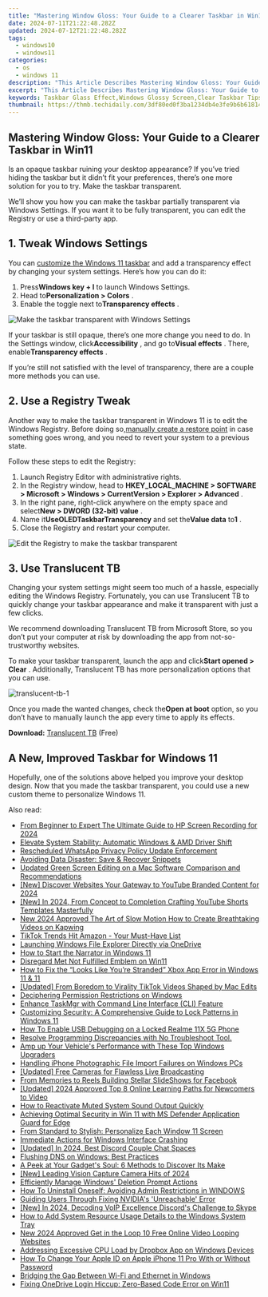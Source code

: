 ```yaml
---
title: "Mastering Window Gloss: Your Guide to a Clearer Taskbar in Win11"
date: 2024-07-11T21:22:48.282Z
updated: 2024-07-12T21:22:48.282Z
tags:
  - windows10
  - windows11
categories:
  - os
  - windows 11
description: "This Article Describes Mastering Window Gloss: Your Guide to a Clearer Taskbar in Win11"
excerpt: "This Article Describes Mastering Window Gloss: Your Guide to a Clearer Taskbar in Win11"
keywords: Taskbar Glass Effect,Windows Glossy Screen,Clear Taskbar Tips,Win11 Enhancement Guide,Mastering Window Shine,Improve Win11 Display,Optimize Clear Taskbar
thumbnail: https://thmb.techidaily.com/3df80ed0f3ba1234db4e3fe9b6b618140f5c8ecbd00a02e86f21f161aa5eef49.jpg
---
```


## Mastering Window Gloss: Your Guide to a Clearer Taskbar in Win11

 Is an opaque taskbar ruining your desktop appearance? If you’ve tried hiding the taskbar but it didn’t fit your preferences, there’s one more solution for you to try. Make the taskbar transparent.

 We’ll show you how you can make the taskbar partially transparent via Windows Settings. If you want it to be fully transparent, you can edit the Registry or use a third-party app.

## 1\. Tweak Windows Settings

 You can [customize the Windows 11 taskbar](https://www.makeuseof.com/windows-11-customize-taskbar/) and add a transparency effect by changing your system settings. Here’s how you can do it:

1. Press**Windows key + I** to launch Windows Settings.
2. Head to**Personalization > Colors** .
3. Enable the toggle next to**Transparency effects** .

![Make the taskbar transparent with Windows Settings](https://static1.makeuseofimages.com/wordpress/wp-content/uploads/2023/04/settings-transparency-1.jpg)

 If your taskbar is still opaque, there’s one more change you need to do. In the Settings window, click**Accessibility** , and go to**Visual effects** . There, enable**Transparency effects** .

 If you’re still not satisfied with the level of transparency, there are a couple more methods you can use.

## 2\. Use a Registry Tweak

 Another way to make the taskbar transparent in Windows 11 is to edit the Windows Registry. Before doing so,[manually create a restore point](https://www.makeuseof.com/windows-11-create-restore-point/) in case something goes wrong, and you need to revert your system to a previous state.

Follow these steps to edit the Registry:

1. Launch Registry Editor with administrative rights.
2. In the Registry window, head to **HKEY\_LOCAL\_MACHINE > SOFTWARE > Microsoft > Windows > CurrentVersion > Explorer > Advanced** .
3. In the right pane, right-click anywhere on the empty space and select**New > DWORD (32-bit) value** .
4. Name it**UseOLEDTaskbarTransparency** and set the**Value data** to**1** .
5. Close the Registry and restart your computer.

![Edit the Registry to make the taskbar transparent](https://static1.makeuseofimages.com/wordpress/wp-content/uploads/2023/04/edit-registry-1.jpg)

## 3\. Use Translucent TB

 Changing your system settings might seem too much of a hassle, especially editing the Windows Registry. Fortunately, you can use Translucent TB to quickly change your taskbar appearance and make it transparent with just a few clicks.

 We recommend downloading Translucent TB from Microsoft Store, so you don’t put your computer at risk by downloading the app from not-so-trustworthy websites.

 To make your taskbar transparent, launch the app and click**Start opened > Clear** . Additionally, Translucent TB has more personalization options that you can use.

![translucent-tb-1](https://static1.makeuseofimages.com/wordpress/wp-content/uploads/2023/04/translucent-tb-1.jpg)

 Once you made the wanted changes, check the**Open at boot** option, so you don’t have to manually launch the app every time to apply its effects.

**Download:** [Translucent TB](https://apps.microsoft.com/store/detail/translucenttb/9PF4KZ2VN4W9) (Free)

## A New, Improved Taskbar for Windows 11

 Hopefully, one of the solutions above helped you improve your desktop design. Now that you made the taskbar transparent, you could use a new custom theme to personalize Windows 11.


<ins class="adsbygoogle"
     style="display:block"
     data-ad-format="autorelaxed"
     data-ad-client="ca-pub-7571918770474297"
     data-ad-slot="1223367746"></ins>



<ins class="adsbygoogle"
     style="display:block"
     data-ad-client="ca-pub-7571918770474297"
     data-ad-slot="8358498916"
     data-ad-format="auto"
     data-full-width-responsive="true"></ins>



<span class="atpl-alsoreadstyle">Also read:</span>
<div><ul>
<li><a href="https://video-capture.techidaily.com/from-beginner-to-expert-the-ultimate-guide-to-hp-screen-recording-for-2024/"><u>From Beginner to Expert  The Ultimate Guide to HP Screen Recording for 2024</u></a></li>
<li><a href="https://windows11.techidaily.com/elevate-system-stability-automatic-windows-and-amd-driver-shift/"><u>Elevate System Stability: Automatic Windows & AMD Driver Shift</u></a></li>
<li><a href="https://facebook.techidaily.com/rescheduled-whatsapp-privacy-policy-update-enforcement/"><u>Rescheduled WhatsApp Privacy Policy Update Enforcement</u></a></li>
<li><a href="https://windows11.techidaily.com/avoiding-data-disaster-save-and-recover-snippets/"><u>Avoiding Data Disaster: Save & Recover Snippets</u></a></li>
<li><a href="https://smart-video-creator.techidaily.com/updated-green-screen-editing-on-a-mac-software-comparison-and-recommendations/"><u>Updated Green Screen Editing on a Mac Software Comparison and Recommendations</u></a></li>
<li><a href="https://facebook-record-videos.techidaily.com/new-discover-websites-your-gateway-to-youtube-branded-content-for-2024/"><u>[New] Discover Websites  Your Gateway to YouTube Branded Content for 2024</u></a></li>
<li><a href="https://eaxpv-info.techidaily.com/new-in-2024-from-concept-to-completion-crafting-youtube-shorts-templates-masterfully/"><u>[New] In 2024, From Concept to Completion  Crafting YouTube Shorts Templates Masterfully</u></a></li>
<li><a href="https://video-creation-software.techidaily.com/new-2024-approved-the-art-of-slow-motion-how-to-create-breathtaking-videos-on-kapwing/"><u>New 2024 Approved The Art of Slow Motion How to Create Breathtaking Videos on Kapwing</u></a></li>
<li><a href="https://tiktok-clips.techidaily.com/tiktok-trends-hit-amazon-your-must-have-list/"><u>TikTok Trends Hit Amazon - Your Must-Have List</u></a></li>
<li><a href="https://windows11.techidaily.com/launching-windows-file-explorer-directly-via-onedrive/"><u>Launching Windows File Explorer Directly via OneDrive</u></a></li>
<li><a href="https://windows11.techidaily.com/how-to-start-the-narrator-in-windows-11/"><u>How to Start the Narrator in Windows 11</u></a></li>
<li><a href="https://windows11.techidaily.com/disregard-met-not-fulfilled-emblem-on-win11/"><u>Disregard Met Not Fulfilled Emblem on Win11</u></a></li>
<li><a href="https://windows11.techidaily.com/how-to-fix-the-looks-like-youre-stranded-xbox-app-error-in-windows-11-and-11/"><u>How to Fix the “Looks Like You’re Stranded” Xbox App Error in Windows 11 & 11</u></a></li>
<li><a href="https://tiktok-video-files.techidaily.com/updated-from-boredom-to-virality-tiktok-videos-shaped-by-mac-edits/"><u>[Updated] From Boredom to Virality  TikTok Videos Shaped by Mac Edits</u></a></li>
<li><a href="https://windows11.techidaily.com/deciphering-permission-restrictions-on-windows/"><u>Deciphering Permission Restrictions on Windows</u></a></li>
<li><a href="https://windows11.techidaily.com/enhance-taskmgr-with-command-line-interface-cli-feature/"><u>Enhance TaskMgr with Command Line Interface (CLI) Feature</u></a></li>
<li><a href="https://windows11.techidaily.com/customizing-security-a-comprehensive-guide-to-lock-patterns-in-windows-11/"><u>Customizing Security: A Comprehensive Guide to Lock Patterns in Windows 11</u></a></li>
<li><a href="https://easy-unlock-android.techidaily.com/how-to-enable-usb-debugging-on-a-locked-realme-11x-5g-phone-by-drfone-android/"><u>How To Enable USB Debugging on a Locked Realme 11X 5G Phone</u></a></li>
<li><a href="https://windows11.techidaily.com/1719329285690-resolve-programming-discrepancies-with-no-troubleshoot-tool/"><u>Resolve Programming Discrepancies with No Troubleshoot Tool.</u></a></li>
<li><a href="https://windows11.techidaily.com/amp-up-your-vehicles-performance-with-these-top-windows-upgraders/"><u>Amp up Your Vehicle's Performance with These Top Windows Upgraders</u></a></li>
<li><a href="https://windows11.techidaily.com/handling-iphone-photographic-file-import-failures-on-windows-pcs/"><u>Handling iPhone Photographic File Import Failures on Windows PCs</u></a></li>
<li><a href="https://video-capture.techidaily.com/updated-free-cameras-for-flawless-live-broadcasting/"><u>[Updated] Free Cameras for Flawless Live Broadcasting</u></a></li>
<li><a href="https://facebook-videos.techidaily.com/from-memories-to-reels-building-stellar-slideshows-for-facebook/"><u>From Memories to Reels  Building Stellar SlideShows for Facebook</u></a></li>
<li><a href="https://youtube-tips.techidaily.com/ed-2024-approved-top-8-online-learning-paths-for-newcomers-to-video/"><u>[Updated] 2024 Approved  Top 8 Online Learning Paths for Newcomers to Video</u></a></li>
<li><a href="https://windows11.techidaily.com/how-to-reactivate-muted-system-sound-output-quickly/"><u>How to Reactivate Muted System Sound Output Quickly</u></a></li>
<li><a href="https://windows11.techidaily.com/achieving-optimal-security-in-win-11-with-ms-defender-application-guard-for-edge/"><u>Achieving Optimal Security in Win 11 with MS Defender Application Guard for Edge</u></a></li>
<li><a href="https://windows11.techidaily.com/from-standard-to-stylish-personalize-each-window-11-screen/"><u>From Standard to Stylish: Personalize Each Window 11 Screen</u></a></li>
<li><a href="https://windows11.techidaily.com/immediate-actions-for-windows-interface-crashing/"><u>Immediate Actions for Windows Interface Crashing</u></a></li>
<li><a href="https://discord-videos.techidaily.com/updated-in-2024-best-discord-couple-chat-spaces/"><u>[Updated] In 2024, Best Discord Couple Chat Spaces</u></a></li>
<li><a href="https://windows11.techidaily.com/flushing-dns-on-windows-best-practices/"><u>Flushing DNS on Windows: Best Practices</u></a></li>
<li><a href="https://windows11.techidaily.com/a-peek-at-your-gadgets-soul-6-methods-to-discover-its-make/"><u>A Peek at Your Gadget's Soul: 6 Methods to Discover Its Make</u></a></li>
<li><a href="https://fox-blue.techidaily.com/new-leading-vision-capture-camera-hits-of-2024/"><u>[New] Leading Vision Capture  Camera Hits of 2024</u></a></li>
<li><a href="https://windows11.techidaily.com/efficiently-manage-windows-deletion-prompt-actions/"><u>Efficiently Manage Windows' Deletion Prompt Actions</u></a></li>
<li><a href="https://windows11.techidaily.com/how-to-uninstall-oneself-avoiding-admin-restrictions-in-windows/"><u>How To Uninstall Oneself: Avoiding Admin Restrictions in WINDOWS</u></a></li>
<li><a href="https://windows11.techidaily.com/guiding-users-through-fixing-nvidias-unreachable-error/"><u>Guiding Users Through Fixing NVIDIA's 'Unreachable' Error</u></a></li>
<li><a href="https://discord-videos.techidaily.com/new-in-2024-decoding-voip-excellence-discords-challenge-to-skype/"><u>[New] In 2024, Decoding VoIP Excellence  Discord's Challenge to Skype</u></a></li>
<li><a href="https://windows11.techidaily.com/how-to-add-system-resource-usage-details-to-the-windows-system-tray/"><u>How to Add System Resource Usage Details to the Windows System Tray</u></a></li>
<li><a href="https://video-creation-software.techidaily.com/new-2024-approved-get-in-the-loop-10-free-online-video-looping-websites/"><u>New 2024 Approved Get in the Loop 10 Free Online Video Looping Websites</u></a></li>
<li><a href="https://windows11.techidaily.com/addressing-excessive-cpu-load-by-dropbox-app-on-windows-devices/"><u>Addressing Excessive CPU Load by Dropbox App on Windows Devices</u></a></li>
<li><a href="https://ios-unlock.techidaily.com/how-to-change-your-apple-id-on-apple-iphone-11-pro-with-or-without-password-by-drfone-ios/"><u>How To Change Your Apple ID on Apple iPhone 11 Pro With or Without Password</u></a></li>
<li><a href="https://windows11.techidaily.com/bridging-the-gap-between-wi-fi-and-ethernet-in-windows/"><u>Bridging the Gap Between Wi-Fi and Ethernet in Windows</u></a></li>
<li><a href="https://windows11.techidaily.com/fixing-onedrive-login-hiccup-zero-based-code-error-on-win11/"><u>Fixing OneDrive Login Hiccup: Zero-Based Code Error on Win11</u></a></li>
</ul></div>
